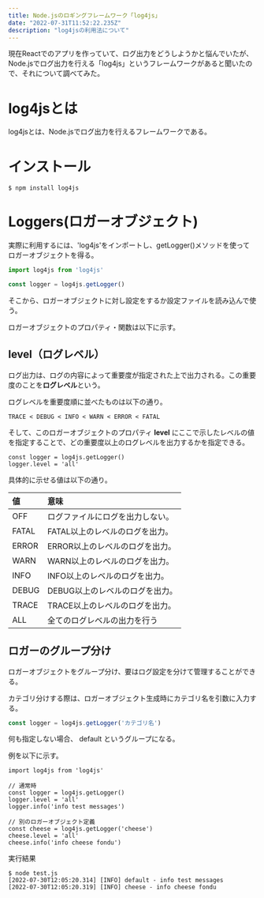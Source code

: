 ```yaml
---
title: Node.jsのロギングフレームワーク「log4js」
date: "2022-07-31T11:52:22.235Z"
description: "log4jsの利用法について"
---
```


現在Reactでのアプリを作っていて、ログ出力をどうしようかと悩んでいたが、
Node.jsでログ出力を行える「log4js」というフレームワークがあると聞いたので、それについて調べてみた。

# log4jsとは

log4jsとは、Node.jsでログ出力を行えるフレームワークである。



# インストール

```
$ npm install log4js
```

# Loggers(ロガーオブジェクト)

実際に利用するには、'log4js'をインポートし、getLogger()メソッドを使ってロガーオブジェクトを得る。

```javascript
import log4js from 'log4js'

const logger = log4js.getLogger()
```

そこから、ロガーオブジェクトに対し設定をするか設定ファイルを読み込んで使う。

ロガーオブジェクトのプロパティ・関数は以下に示す。

## level（ログレベル）

ログ出力は、ログの内容によって重要度が指定された上で出力される。この重要度のことを**ログレベル**という。

ログレベルを重要度順に並べたものは以下の通り。

```
TRACE < DEBUG < INFO < WARN < ERROR < FATAL
```

そして、このロガーオブジェクトのプロパティ **level** にここで示したレベルの値を指定することで、どの重要度以上のログレベルを出力するかを指定できる。

```
const logger = log4js.getLogger()
logger.level = 'all'
```

具体的に示せる値は以下の通り。

|値|意味|
|:---|:---|
|OFF|ログファイルにログを出力しない。|
|FATAL|FATAL以上のレベルのログを出力。|
|ERROR|ERROR以上のレベルのログを出力。|
|WARN|WARN以上のレベルのログを出力。|
|INFO|INFO以上のレベルのログを出力。|
|DEBUG|DEBUG以上のレベルのログを出力。|
|TRACE|TRACE以上のレベルのログを出力。|
|ALL|全てのログレベルの出力を行う|

## ロガーのグループ分け

ロガーオブジェクトをグループ分け、要はログ設定を分けて管理することができる。

カテゴリ分けする際は、ロガーオブジェクト生成時にカテゴリ名を引数に入力する。

```javascript
const logger = log4js.getLogger('カテゴリ名')
```

何も指定しない場合、 default というグループになる。

例を以下に示す。

```
import log4js from 'log4js'

// 通常時
const logger = log4js.getLogger()
logger.level = 'all'
logger.info('info test messages')

// 別のロガーオブジェクト定義
const cheese = log4js.getLogger('cheese')
cheese.level = 'all'
cheese.info('info cheese fondu')

```

実行結果

```
$ node test.js 
[2022-07-30T12:05:20.314] [INFO] default - info test messages
[2022-07-30T12:05:20.319] [INFO] cheese - info cheese fondu
```